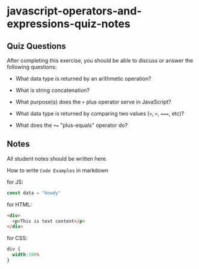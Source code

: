 # javascript-operators-and-expressions-quiz-notes

## Quiz Questions

After completing this exercise, you should be able to discuss or answer the following questions:

- What data type is returned by an arithmetic operation?

- What is string concatenation?

- What purpose(s) does the `+` plus operator serve in JavaScript?

- What data type is returned by comparing two values (`<`, `>`, `===`, etc)?

- What does the `+=` "plus-equals" operator do?


## Notes

All student notes should be written here.


How to write `Code Examples` in markdown

for JS:
```javascript
const data = "Howdy"
```

for HTML:
```html
<div>
  <p>This is text content</p>
</div>
```

for CSS:
```css
div {
  width:100%
}
```
